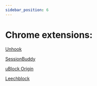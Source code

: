 ```yaml
---
sidebar_position: 6
---
```


# Chrome extensions:

[Unhook](https://chrome.google.com/webstore/detail/unhook-remove-youtube-rec/khncfooichmfjbepaaaebmommgaepoid?hl=en)

[SessionBuddy](https://chrome.google.com/webstore/detail/session-buddy/edacconmaakjimmfgnblocblbcdcpbko?hl=en)

[uBlock Origin](https://chrome.google.com/webstore/detail/ublock-origin/cjpalhdlnbpafiamejdnhcphjbkeiagm?hl=en)

[Leechblock](https://chrome.google.com/webstore/detail/leechblock-ng/blaaajhemilngeeffpbfkdjjoefldkok)









